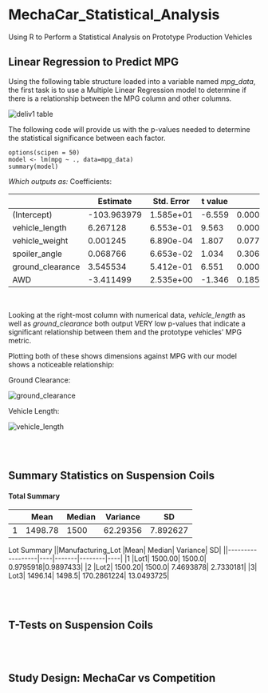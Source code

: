 # MechaCar_Statistical_Analysis
Using R to Perform a Statistical Analysis on Prototype Production Vehicles


## Linear Regression to Predict MPG

Using the following table structure loaded into a variable named *mpg_data*, the first task is to use a Multiple Linear Regression model to determine if there is a relationship between the MPG column and other columns.</br>

![deliv1 table](https://user-images.githubusercontent.com/14188580/121822791-a0b6d800-cc66-11eb-9460-df3e780636e7.PNG)

The following code will provide us with the p-values needed to determine the statistical significance between each factor.</br>

```
options(scipen = 50)
model <- lm(mpg ~ ., data=mpg_data)
summary(model)
```
*Which outputs as:*
Coefficients:


|                  |Estimate    |Std. Error  |t value |Pr(>t)   |&emsp;|
|------------------|------------|------------|--------|-----------|----|
|(Intercept)       |-103.963979  |1.585e+01   |-6.559  |0.0000000507794    |*** |
|vehicle_length    |6.267128       |6.553e-01   |9.563   |0.0000000000026    |***|
|vehicle_weight    |0.001245   |6.890e-04   |1.807   |0.0776     |.|  
|spoiler_angle     |0.068766      |6.653e-02   |1.034   |0.3069     |   |
|ground_clearance  |3.545534       |5.412e-01   |6.551   |0.0000000521269   |*** |
|AWD               |-3.411499  |2.535e+00   |-1.346  |0.1852     |  |
</br>

Looking at the right-most column with numerical data, *vehicle_length* as well as *ground_clearance* both output VERY low p-values that indicate a significant relationship between them and the prototype vehicles' MPG metric.</br>

Plotting both of these shows dimensions against MPG with our model shows a noticeable relationship:

Ground Clearance:

![ground_clearance](https://user-images.githubusercontent.com/14188580/121828853-78d76c80-cc86-11eb-80c5-3a3d11f18b9a.png)

Vehicle Length:

![vehicle_length](https://user-images.githubusercontent.com/14188580/121828855-7b39c680-cc86-11eb-96be-b8d1ae258a1f.png)




<br></br>



## Summary Statistics on Suspension Coils

#### Total Summary
||Mean| Median| Variance| SD|
|-|---|-------|---------|---|
1| 1498.78| 1500| 62.29356| 7.892627|


Lot Summary
||Manufacturing_Lot |Mean| Median| Variance| SD|
||------------------|----|-------|--------|----|
|1 |Lot1| 1500.00| 1500.0| 0.9795918|0.9897433|
|2 |Lot2| 1500.20| 1500.0| 7.4693878| 2.7330181|
|3| Lot3| 1496.14| 1498.5| 170.2861224| 13.0493725|



<br></br>

## T-Tests on Suspension Coils



<br></br>

## Study Design: MechaCar vs Competition
